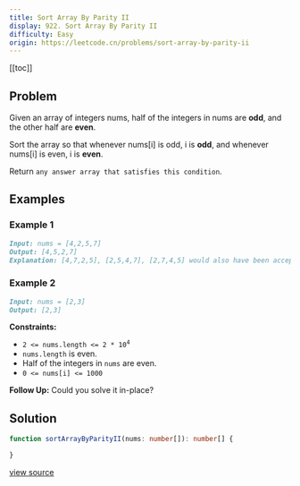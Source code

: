 ```yaml
---
title: Sort Array By Parity II
display: 922. Sort Array By Parity II
difficulty: Easy
origin: https://leetcode.cn/problems/sort-array-by-parity-ii
---
```


[[toc]]

## Problem

Given an array of integers nums, half of the integers in nums are **odd**, and the other half are **even**.

Sort the array so that whenever nums[i] is odd, i is **odd**, and whenever nums[i] is even, i is **even**.

Return `any answer array that satisfies this condition`.

## Examples

### Example 1

```md
Input: nums = [4,2,5,7]
Output: [4,5,2,7]
Explanation: [4,7,2,5], [2,5,4,7], [2,7,4,5] would also have been accepted.
```

### Example 2

```md
Input: nums = [2,3]
Output: [2,3]
```

**Constraints:**

- <code>2 <= nums.length <= 2 * 10<sup>4</sup></code>
- `nums.length` is even.
- Half of the integers in `nums` are even.
- `0 <= nums[i] <= 1000`

**Follow Up:** Could you solve it in-place?

## Solution

```ts
function sortArrayByParityII(nums: number[]): number[] {

}
```

[view source](https://leetcode.cn/problems/sort-array-by-parity-ii)
